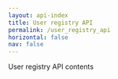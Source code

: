 ```yaml
---
layout: api-index
title: User registry API
permalink: /user_registry_api
horizontal: false
nav: false
---
```


User registry API contents
